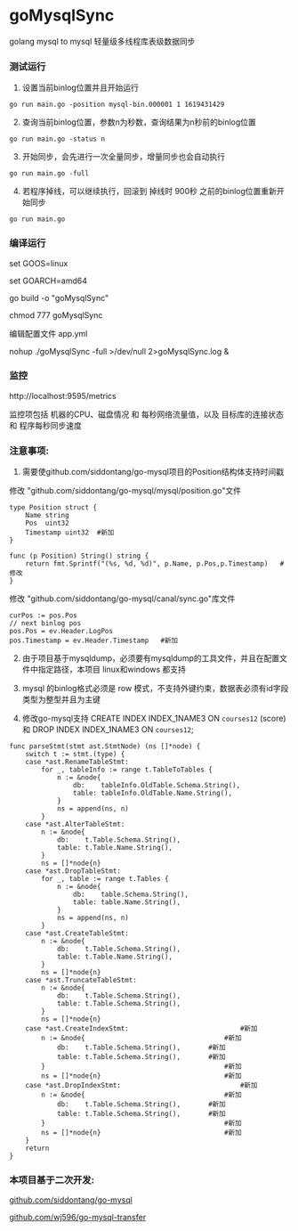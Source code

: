 # goMysqlSync
golang mysql to mysql 轻量级多线程库表级数据同步

### 测试运行
1. 设置当前binlog位置并且开始运行  

`go run main.go -position mysql-bin.000001 1 1619431429`

2. 查询当前binlog位置，参数n为秒数，查询结果为n秒前的binlog位置

`go run main.go -status n`

3. 开始同步，会先进行一次全量同步，增量同步也会自动执行       

`go run main.go -full`

4. 若程序掉线，可以继续执行，回滚到 掉线时 900秒 之前的binlog位置重新开始同步

`go run main.go`

### 编译运行

set GOOS=linux

set GOARCH=amd64

go build -o "goMysqlSync"

chmod 777 goMysqlSync

编辑配置文件 app.yml

nohup ./goMysqlSync  -full  >/dev/null 2>goMysqlSync.log & 

### 监控

http://localhost:9595/metrics

监控项包括 机器的CPU、磁盘情况 和 每秒网络流量值，以及 目标库的连接状态 和 程序每秒同步速度

### 注意事项:

1. 需要使github.com/siddontang/go-mysql项目的Position结构体支持时间戳

修改 "github.com/siddontang/go-mysql/mysql/position.go"文件  
``` 
type Position struct {
	Name string
	Pos  uint32
	Timestamp uint32  #新加
}

func (p Position) String() string {
	return fmt.Sprintf("(%s, %d, %d)", p.Name, p.Pos,p.Timestamp)   #修改
}
```
修改 "github.com/siddontang/go-mysql/canal/sync.go"库文件  
```
curPos := pos.Pos
// next binlog pos
pos.Pos = ev.Header.LogPos
pos.Timestamp = ev.Header.Timestamp   #新加
```

2. 由于项目基于mysqldump，必须要有mysqldump的工具文件，并且在配置文件中指定路径，本项目 linux和windows 都支持

3. mysql 的binlog格式必须是 row 模式，不支持外键约束，数据表必须有id字段类型为整型并且为主键

4. 修改go-mysql支持 CREATE INDEX INDEX_1NAME3 ON `courses12`  (score) 和 DROP INDEX INDEX_1NAME3 ON `courses12`;

```
func parseStmt(stmt ast.StmtNode) (ns []*node) {
	switch t := stmt.(type) {
	case *ast.RenameTableStmt:
		for _, tableInfo := range t.TableToTables {
			n := &node{
				db:    tableInfo.OldTable.Schema.String(),
				table: tableInfo.OldTable.Name.String(),
			}
			ns = append(ns, n)
		}
	case *ast.AlterTableStmt:
		n := &node{
			db:    t.Table.Schema.String(),
			table: t.Table.Name.String(),
		}
		ns = []*node{n}
	case *ast.DropTableStmt:
		for _, table := range t.Tables {
			n := &node{
				db:    table.Schema.String(),
				table: table.Name.String(),
			}
			ns = append(ns, n)
		}
	case *ast.CreateTableStmt:
		n := &node{
			db:    t.Table.Schema.String(),
			table: t.Table.Name.String(),
		}
		ns = []*node{n}
	case *ast.TruncateTableStmt:
		n := &node{
			db:    t.Table.Schema.String(),
			table: t.Table.Schema.String(),
		}
		ns = []*node{n}
	case *ast.CreateIndexStmt:                            #新加
		n := &node{                                   #新加
			db:    t.Table.Schema.String(),       #新加
			table: t.Table.Schema.String(),       #新加
		}                                             #新加
		ns = []*node{n}                               #新加
	case *ast.DropIndexStmt:                              #新加
		n := &node{                                   #新加
			db:    t.Table.Schema.String(),       #新加
			table: t.Table.Schema.String(),       #新加
		}                                             #新加
		ns = []*node{n}	                              #新加
	}                          
	return
}
```

### 本项目基于二次开发:
<a href="https://github.com/go-mysql-org/go-mysql" target="_blank">github.com/siddontang/go-mysql</a>

<a href="https://github.com/wj596/go-mysql-transfer" target="_blank">github.com/wj596/go-mysql-transfer</a>

